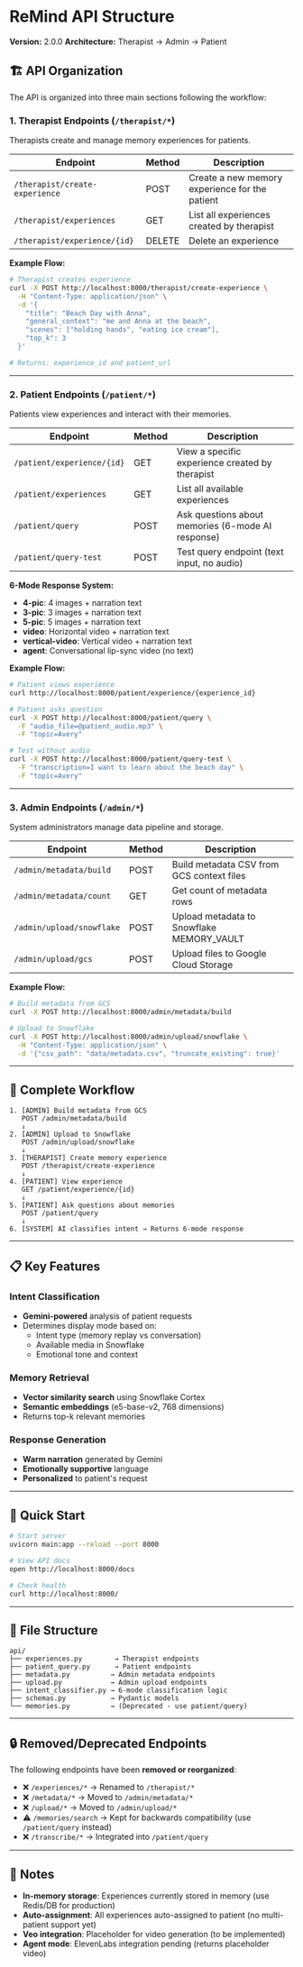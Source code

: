 # ReMind API Structure

**Version:** 2.0.0
**Architecture:** Therapist → Admin → Patient

## 🏗️ API Organization

The API is organized into three main sections following the workflow:

### 1. **Therapist Endpoints** (`/therapist/*`)
Therapists create and manage memory experiences for patients.

| Endpoint | Method | Description |
|----------|--------|-------------|
| `/therapist/create-experience` | POST | Create a new memory experience for the patient |
| `/therapist/experiences` | GET | List all experiences created by therapist |
| `/therapist/experience/{id}` | DELETE | Delete an experience |

**Example Flow:**
```bash
# Therapist creates experience
curl -X POST http://localhost:8000/therapist/create-experience \
  -H "Content-Type: application/json" \
  -d '{
    "title": "Beach Day with Anna",
    "general_context": "me and Anna at the beach",
    "scenes": ["holding hands", "eating ice cream"],
    "top_k": 3
  }'

# Returns: experience_id and patient_url
```

---

### 2. **Patient Endpoints** (`/patient/*`)
Patients view experiences and interact with their memories.

| Endpoint | Method | Description |
|----------|--------|-------------|
| `/patient/experience/{id}` | GET | View a specific experience created by therapist |
| `/patient/experiences` | GET | List all available experiences |
| `/patient/query` | POST | Ask questions about memories (6-mode AI response) |
| `/patient/query-test` | POST | Test query endpoint (text input, no audio) |

**6-Mode Response System:**
- **4-pic**: 4 images + narration text
- **3-pic**: 3 images + narration text
- **5-pic**: 5 images + narration text
- **video**: Horizontal video + narration text
- **vertical-video**: Vertical video + narration text
- **agent**: Conversational lip-sync video (no text)

**Example Flow:**
```bash
# Patient views experience
curl http://localhost:8000/patient/experience/{experience_id}

# Patient asks question
curl -X POST http://localhost:8000/patient/query \
  -F "audio_file=@patient_audio.mp3" \
  -F "topic=Avery"

# Test without audio
curl -X POST http://localhost:8000/patient/query-test \
  -F "transcription=I want to learn about the beach day" \
  -F "topic=Avery"
```

---

### 3. **Admin Endpoints** (`/admin/*`)
System administrators manage data pipeline and storage.

| Endpoint | Method | Description |
|----------|--------|-------------|
| `/admin/metadata/build` | POST | Build metadata CSV from GCS context files |
| `/admin/metadata/count` | GET | Get count of metadata rows |
| `/admin/upload/snowflake` | POST | Upload metadata to Snowflake MEMORY_VAULT |
| `/admin/upload/gcs` | POST | Upload files to Google Cloud Storage |

**Example Flow:**
```bash
# Build metadata from GCS
curl -X POST http://localhost:8000/admin/metadata/build

# Upload to Snowflake
curl -X POST http://localhost:8000/admin/upload/snowflake \
  -H "Content-Type: application/json" \
  -d '{"csv_path": "data/metadata.csv", "truncate_existing": true}'
```

---

## 🔄 Complete Workflow

```
1. [ADMIN] Build metadata from GCS
   POST /admin/metadata/build
   ↓
2. [ADMIN] Upload to Snowflake
   POST /admin/upload/snowflake
   ↓
3. [THERAPIST] Create memory experience
   POST /therapist/create-experience
   ↓
4. [PATIENT] View experience
   GET /patient/experience/{id}
   ↓
5. [PATIENT] Ask questions about memories
   POST /patient/query
   ↓
6. [SYSTEM] AI classifies intent → Returns 6-mode response
```

---

## 📋 Key Features

### Intent Classification
- **Gemini-powered** analysis of patient requests
- Determines display mode based on:
  - Intent type (memory replay vs conversation)
  - Available media in Snowflake
  - Emotional tone and context

### Memory Retrieval
- **Vector similarity search** using Snowflake Cortex
- **Semantic embeddings** (e5-base-v2, 768 dimensions)
- Returns top-k relevant memories

### Response Generation
- **Warm narration** generated by Gemini
- **Emotionally supportive** language
- **Personalized** to patient's request

---

## 🚀 Quick Start

```bash
# Start server
uvicorn main:app --reload --port 8000

# View API docs
open http://localhost:8000/docs

# Check health
curl http://localhost:8000/
```

---

## 📂 File Structure

```
api/
├── experiences.py        → Therapist endpoints
├── patient_query.py      → Patient endpoints
├── metadata.py          → Admin metadata endpoints
├── upload.py            → Admin upload endpoints
├── intent_classifier.py → 6-mode classification logic
├── schemas.py           → Pydantic models
└── memories.py          → (Deprecated - use patient/query)
```

---

## 🔒 Removed/Deprecated Endpoints

The following endpoints have been **removed or reorganized**:

- ❌ `/experiences/*` → Renamed to `/therapist/*`
- ❌ `/metadata/*` → Moved to `/admin/metadata/*`
- ❌ `/upload/*` → Moved to `/admin/upload/*`
- ⚠️ `/memories/search` → Kept for backwards compatibility (use `/patient/query` instead)
- ❌ `/transcribe/*` → Integrated into `/patient/query`

---

## 📝 Notes

- **In-memory storage**: Experiences currently stored in memory (use Redis/DB for production)
- **Auto-assignment**: All experiences auto-assigned to patient (no multi-patient support yet)
- **Veo integration**: Placeholder for video generation (to be implemented)
- **Agent mode**: ElevenLabs integration pending (returns placeholder video)
